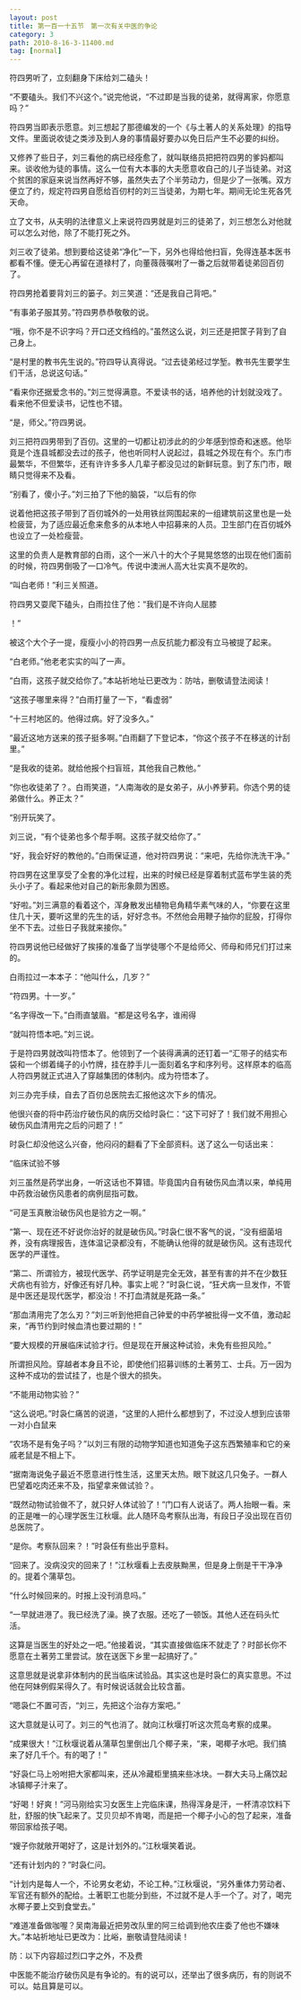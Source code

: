 ```yaml
---
layout: post
title: 第一百一十五节　第一次有关中医的争论
category: 3
path: 2010-8-16-3-11400.md
tag: [normal]
---
```


符四男听了，立刻翻身下床给刘二磕头！

“不要磕头。我们不兴这个。”说完他说，“不过即是当我的徒弟，就得离家，你愿意吗？”

符四男当即表示愿意。刘三想起了那德编发的一个《与土著人的关系处理》的指导文件。里面说收徒之类涉及到人身的事情最好要办以免日后产生不必要的纠纷。

又修养了些日子，刘三看他的病已经痊愈了，就叫联络员把把符四男的爹妈都叫来。谈收他为徒的事情。这么一位有大本事的大夫愿意收自己的儿子当徒弟。对这个贫困的家庭来说当然再好不够，虽然失去了个半劳动力，但是少了一张嘴。双方便立了约，规定符四男自愿给百仞村的刘三当徒弟，为期七年。期间无论生死各凭天命。

立了文书，从夫明的法律意义上来说符四男就是刘三的徒弟了，刘三想怎么对他就可以怎么对他，除了不能打死之外。

刘三收了徒弟。想到要给这徒弟“净化”一下，另外也得给他扫盲，免得连基本医书都看不懂。便无心再留在道禄村了，向董薇薇嘱咐了一番之后就带着徒弟回百仞了。

符四男抢着要背刘三的篓子。刘三笑道：“还是我自己背吧。”

“有事弟子服其劳。”符四男恭恭敬敬的说。

“哦，你不是不识字吗？开口还文绉绉的。”虽然这么说，刘三还是把筐子背到了自己身上。

“是村里的教书先生说的。”符四导认真得说。“过去徒弟经过学堑。教书先生要学生们干活，总说这句话。”

“看来你还据爱念书的。”刘三觉得满意。不爱读书的话，培养他的计划就没戏了。看来他不但爱读书，记性也不错。

“是，师父。”符四男说。

刘三把符四男带到了百仞。这里的一切都让初涉此的的少年感到惊奇和迷惑。他毕竟是个连县城都没去过的孩子，他也听同村人说起过，县城之外现在有个。东门市最繁华，不但繁华，还有许许多多人几辈子都没见过的新鲜玩意。到了东门市，眼睛只觉得来不及看。

“别看了，傻小子。”刘三拍了下他的脑袋，“以后有的你

说着他把这孩子带到了百仞城外的一处用铁丝网围起来的一组建筑前这里也是一处检疲营，为了适应最近愈来愈多的从本地人中招募来的人员。卫生部门在百仞城外也设立了一处检瘦营。

这里的负责人是教育部的白雨，这个一米八十的大个子晃晃悠悠的出现在他们面前的时候，符四男倒吸了一口冷气。传说中澳洲人高大壮实真不是吹的。

“叫白老师！”利三关照道。

符四男又耍爬下磕头，白雨拉住了他：“我们是不许向人屈膝

！”

被这个大个子一提，瘦瘦小小的符四男一点反抗能力都没有立马被提了起来。

“白老师。”他老老实实的叫了一声。

“白雨，这孩子就交给你了。”本站祈地址已更改为：防咕，删敬请登法阅读！

“这孩子哪里来得？”白雨打量了一下，“看虚弱”

“十三村地区的。他得过病。好了没多久。”

“最近这地方送来的孩子挺多啊。”白雨翻了下登记本，“你这个孩子不在移送的计刮里。”

“是我收的徒弟。就给他报个扫盲班，其他我自己教他。”

“你也收徒弟了？。白雨笑道，“人南海收的是女弟子，从小养萝莉。你选个男的徒弟做什么。养正太？”

“别开玩笑了。

刘三说，“有个徒弟也多个帮手啊。这孩子就交给你了。”

“好，我会好好的教他的。”白雨保证道，他对符四男说：“来吧，先给你洗洗干净。”

符四男在这里享受了全套的净化过程，出来的时候已经是穿着制式蓝布学生装的秃头小子了。看起来他对自己的新形象颇为困惑。

“好啦。”刘三满意的看着这个，浑身散发出植物皂角精华素气味的人，“你要在这里住几十天，要听这里的先生的话，好好念书。不然他会用鞭子抽你的屁股，打得你坐不下去。过些日子我就来接你。”

符四男说他已经做好了挨揍的准备了当学徒哪个不是给师父、师母和师兄们打过来的。

白雨拉过一本本子：“他叫什么，几岁？”

“符四男。十一岁。”

“名字得改一下。”白雨直皱眉。“都是这号名字，谁闹得

“就叫符悟本吧。”刘三说。

于是符四男就改叫符悟本了。他领到了一个装得满满的还钉着一“汇带子的结实布袋和一个绑着绳子的小竹牌，挂在脖手儿一面刻着名字和序列号。这样原本的临高人符四男就正式进入了穿越集团的体制内。成为符悟本了。

刘三办完手续，自去了百仞总医院去汇报他这次下乡的情况。

他很兴奋的将中药治疗破伤风的病历交给时袅仁：“这下可好了！我们就不用担心破伤风血清用完之后的问题了！”

时袅仁却没他这么兴奋，他闷闷的翻看了下全部资料。送了这么一句话出来：

“临床试验不够

刘三虽然是药学出身，一听这话也不算错。毕竟国内自有破伤风血清以来，单纯用中药救治破伤风患者的病例屈指可数。

“可是玉真散治破伤风也是验方之一啊。”

“第一、现在还不好说你治好的就是破伤风。”时袅仁很不客气的说，“没有细菌培养，没有病理报告，连体温记录都没有，不能确认他得的就是破伤风。这有违现代医学的严谨性。

“第二、所谓验方，被现代医学、药学证明是完全无效，甚至有害的并不在少数狂犬病也有验方，好像还有好几种。事实上呢？”时袅仁说，“狂犬病一旦发作，不管是中医还是现代医学，都没治！不打血清就是死路一条。”

“那血清用完了怎么刃？”刘三听到他把自己钟爱的中药学被批得一文不值，激动起来，“再节约到时候血清也要过期的！”

“要大规模的开展临床试验才行。但是现在开展这种试验，未免有些担风险。”

所谓担风险。穿越者本身且不论，即使他们招募训练的土著劳工、士兵。万一因为这种不成功的尝试挂了，也是个很大的损失。

“不能用动物实验？”

“这么说吧。”时袅仁痛苦的说道，“这里的人把什么都想到了，不过没人想到应该带一对小白鼠来

“农场不是有兔子吗？”以刘三有限的动物学知道也知道兔子这东西繁殖率和它的亲戚老鼠是不相上下。

“据南海说兔子最近不愿意进行性生活，这里天太热。眼下就这几只兔子。一群人巴望着吃肉还来不及，指望拿来做试验？。

“既然动物试验做不了，就只好人体试验了！”门口有人说话了。两人抬眼一看。来的正是唯一的心理学医生江秋堰。此人随环岛考察队出海，有段日子没出现在百仞总医院了。

“是你。考察队回来？！”时袅任有些出乎意料。

“回来了。没病没灾的回来了！”江秋堰看上去皮肤黝黑，但是身上倒是干干净净的。提着个蒲草包。

“什么时候回来的。时报上没刊消息吗。”

“一早就进港了。我已经洗了澡。换了衣服。还吃了一顿饭。其他人还在码头忙活。

这算是当医生的好处之一吧。”他接着说，“其实直接做临床不就走了？时部长你不愿意在土著劳工里尝试。放在送医下乡里一起搞好了。”

这意思就是说拿非体制内的民当临床试验品。其实这也是时袅仁的真实意思。不过他在阿妹例假呆得久了。有时候说话就会比较含蓄。

“嗯袅仁不置可否，“刘三，先把这个治存方案吧。”

这大意就是认可了。刘三的气也消了。就向江秋堰打听这次荒岛考察的成果。

“成果很大！”江秋堰说着从蒲草包里倒出几个椰子来，“来，喝椰子水吧。我们搞来了好几千个。有的喝了！”

“好袅仁马上吩咐把大家都叫来，还从冷藏柜里搞来些冰块。一群大夫马上痛饮起冰镇椰子汁来了。

“好喝！好爽！”河马刚给实习女医生上完临床课，热得浑身是汗，一杯清凉饮料下肚，舒服的快飞起来了。艾贝贝却不肯喝，而是把一个椰子小心的包了起来，准备带回家给孩子喝。

“嫂子你就敞开喝好了，这是计划外的。”江秋堰笑着说。

“还有计划内的？”时袅仁问。

“计划内是每人一个，不论男女老幼，不论工种。”江秋堰说，“另外重体力劳动者、军官还有额外的配给。土著职工也能分到些，不过就不是人手一个了。对了，喝完水椰子要上交到食堂去。”

“难道准备做咖喔？吴南海最近把劳改队里的阿三给调到他农庄委了他也不嫌味大。”本站祈地址已更改为：比峪，删敬请登陆阅读！

防：以下内容超过烈口字之外，不及费

中医能不能治疗破伤风是有争论的。有的说可以，还举出了很多病历，有的则说不可以。姑且算是可以。